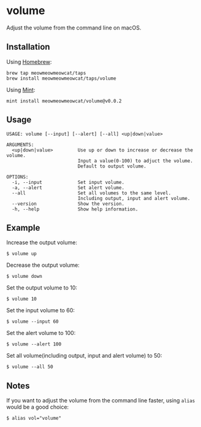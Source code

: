 # volume

Adjust the volume from the command line on macOS.

## Installation

Using [Homebrew](https://brew.sh):
```shell
brew tap meowmeowmeowcat/taps
brew install meowmeowmeowcat/taps/volume
```

Using [Mint](https://github.com/yonaskolb/Mint):
```shell
mint install meowmeowmeowcat/volume@v0.0.2
```

## Usage

```shell
USAGE: volume [--input] [--alert] [--all] <up|down|value>

ARGUMENTS:
  <up|down|value>         Use up or down to increase or decrease the volume.
                          Input a value(0-100) to adjuct the volume.
                          Default to output volume.

OPTIONS:
  -i, --input             Set input volume.
  -a, --alert             Set alert volume.
  --all                   Set all volumes to the same level.
                          Including output, input and alert volume.
  --version               Show the version.
  -h, --help              Show help information.
```

## Example

Increase the output volume:

```shell
$ volume up
```

Decrease the output volume:

```shell
$ volume down
```

Set the output volume to 10:

```shell
$ volume 10
```

Set the input volume to 60:

```shell
$ volume --input 60
```

Set the alert volume to 100:

```shell
$ volume --alert 100
```

Set all volume(including output, input and alert volume) to 50:

```shell
$ volume --all 50
```

## Notes
If you want to adjust the volume from the command line faster, using `alias` would be a good choice:

```shell
$ alias vol="volume"
```
